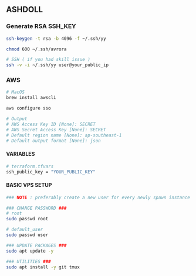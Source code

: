 ## ASHDOLL

### Generate RSA SSH_KEY

```bash
ssh-keygen -t rsa -b 4096 -f ~/.ssh/yy

chmod 600 ~/.ssh/avrora

# SSH ( if you had skill issue )
ssh -v -i ~/.ssh/yy user@your_public_ip
```

### AWS

```bash
# MacOS
brew install awscli

aws configure sso

# Output
# AWS Access Key ID [None]: SECRET
# AWS Secret Access Key [None]: SECRET
# Default region name [None]: ap-southeast-1
# Default output format [None]: json
```

#### VARIABLES

```bash
# terraform.tfvars
ssh_public_key = "YOUR_PUBLIC_KEY"

```

#### BASIC VPS SETUP

```bash
### NOTE : preferably create a new user for every newly spawn instance you had (do your homework) ###

### CHANGE PASSWORD ###
# root
sudo passwd root

# default_user
sudo passwd user

### UPDATE PACKAGES ###
sudo apt update -y

### UTILITIES ###
sudo apt install -y git tmux
```
